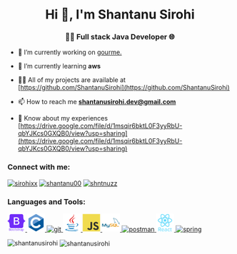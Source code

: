 <h1 align="center">Hi 👋, I'm Shantanu Sirohi</h1>
<h3 align="center">👨‍💻 Full stack Java Developer 🌐</h3>

- 🔭 I’m currently working on [gourme.](https://github.com/ShantanuSirohi/gourme-delivery-platform)

- 🌱 I’m currently learning **aws**

- 👨‍💻 All of my projects are available at [https://github.com/ShantanuSirohi](https://github.com/ShantanuSirohi)

- 📫 How to reach me **shantanusirohi.dev@gmail.com**

- 📄 Know about my experiences [https://drive.google.com/file/d/1msqir6bktL0F3yyRbU-qbYJKcs0GXQB0/view?usp=sharing](https://drive.google.com/file/d/1msqir6bktL0F3yyRbU-qbYJKcs0GXQB0/view?usp=sharing)

<h3 align="left">Connect with me:</h3>
<p align="left">
<a href="https://twitter.com/sirohixx" target="blank"><img align="center" src="https://raw.githubusercontent.com/rahuldkjain/github-profile-readme-generator/master/src/images/icons/Social/twitter.svg" alt="sirohixx" height="30" width="40" /></a>
<a href="https://linkedin.com/in/shantanu00" target="blank"><img align="center" src="https://raw.githubusercontent.com/rahuldkjain/github-profile-readme-generator/master/src/images/icons/Social/linked-in-alt.svg" alt="shantanu00" height="30" width="40" /></a>
<a href="https://instagram.com/shntnuzz" target="blank"><img align="center" src="https://raw.githubusercontent.com/rahuldkjain/github-profile-readme-generator/master/src/images/icons/Social/instagram.svg" alt="shntnuzz" height="30" width="40" /></a>
</p>

<h3 align="left">Languages and Tools:</h3>
<p align="left"> <a href="https://getbootstrap.com" target="_blank" rel="noreferrer"> <img src="https://raw.githubusercontent.com/devicons/devicon/master/icons/bootstrap/bootstrap-plain-wordmark.svg" alt="bootstrap" width="40" height="40"/> </a> <a href="https://www.cprogramming.com/" target="_blank" rel="noreferrer"> <img src="https://raw.githubusercontent.com/devicons/devicon/master/icons/c/c-original.svg" alt="c" width="40" height="40"/> </a> <a href="https://git-scm.com/" target="_blank" rel="noreferrer"> <img src="https://www.vectorlogo.zone/logos/git-scm/git-scm-icon.svg" alt="git" width="40" height="40"/> </a> <a href="https://www.java.com" target="_blank" rel="noreferrer"> <img src="https://raw.githubusercontent.com/devicons/devicon/master/icons/java/java-original.svg" alt="java" width="40" height="40"/> </a> <a href="https://developer.mozilla.org/en-US/docs/Web/JavaScript" target="_blank" rel="noreferrer"> <img src="https://raw.githubusercontent.com/devicons/devicon/master/icons/javascript/javascript-original.svg" alt="javascript" width="40" height="40"/> </a> <a href="https://www.mysql.com/" target="_blank" rel="noreferrer"> <img src="https://raw.githubusercontent.com/devicons/devicon/master/icons/mysql/mysql-original-wordmark.svg" alt="mysql" width="40" height="40"/> </a> <a href="https://postman.com" target="_blank" rel="noreferrer"> <img src="https://www.vectorlogo.zone/logos/getpostman/getpostman-icon.svg" alt="postman" width="40" height="40"/> </a> <a href="https://reactjs.org/" target="_blank" rel="noreferrer"> <img src="https://raw.githubusercontent.com/devicons/devicon/master/icons/react/react-original-wordmark.svg" alt="react" width="40" height="40"/> </a> <a href="https://spring.io/" target="_blank" rel="noreferrer"> <img src="https://www.vectorlogo.zone/logos/springio/springio-icon.svg" alt="spring" width="40" height="40"/> </a> </p>

<p><img align="left" src="https://github-readme-stats.vercel.app/api/top-langs?username=shantanusirohi&show_icons=true&locale=en&layout=compact" alt="shantanusirohi" /></p>

<p>&nbsp;<img align="center" src="https://github-readme-stats.vercel.app/api?username=shantanusirohi&show_icons=true&locale=en" alt="shantanusirohi" /></p>

